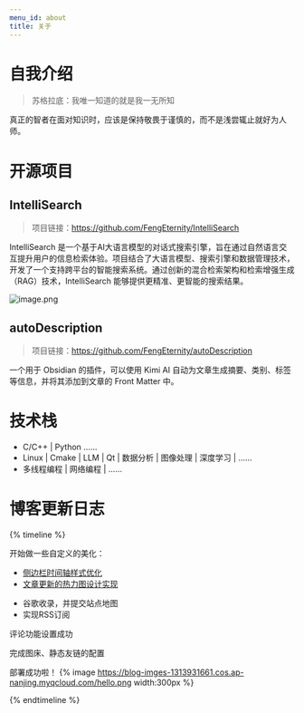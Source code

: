 ```yaml
---
menu_id: about
title: 关于
---
```

# 自我介绍

> 苏格拉底：我唯一知道的就是我一无所知

真正的智者在面对知识时，应该是保持敬畏于谨慎的，而不是浅尝辄止就好为人师。

# 开源项目

## IntelliSearch

> 项目链接：https://github.com/FengEternity/IntelliSearch

IntelliSearch 是一个基于AI大语言模型的对话式搜索引擎，旨在通过自然语言交互提升用户的信息检索体验。项目结合了大语言模型、搜索引擎和数据管理技术，开发了一个支持跨平台的智能搜索系统。通过创新的混合检索架构和检索增强生成（RAG）技术，IntelliSearch 能够提供更精准、更智能的搜索结果。

![image.png](https://blog-image-0407-1313931661.cos.ap-nanjing.myqcloud.com/20250411235533355.png?imageSlim)

## autoDescription

> 项目链接：https://github.com/FengEternity/autoDescription

一个用于 Obsidian 的插件，可以使用 Kimi AI 自动为文章生成摘要、类别、标签等信息，并将其添加到文章的 Front Matter 中。

# 技术栈

* C/C++ | Python ……
* Linux | Cmake | LLM | Qt | 数据分析 | 图像处理 | 深度学习 | ……
* 多线程编程 | 网络编程 | ……


# 博客更新日志

{% timeline %}

<!-- node 2025 年 4 月 13 日 -->
开始做一些自定义的美化：
* [侧边栏时间轴样式优化](https://www.montylee.cn/2025/04/11/Hexo-stellar%E4%B8%BB%E9%A2%98%E4%BE%A7%E8%BE%B9%E6%A0%8F%E6%97%B6%E9%97%B4%E8%BD%B4%E6%A0%B7%E5%BC%8F%E4%BC%98%E5%8C%96/)
* [文章更新的热力图设计实现](https://www.montylee.cn/2025/04/12/Hexo-stellar%E5%8D%9A%E5%AE%A2%E7%83%AD%E5%8A%9B%E5%9B%BE%E8%AE%BE%E8%AE%A1%E4%B8%8E%E5%AE%9E%E7%8E%B0/)


<!-- node 2025 年 4 月 9 日 -->
* 谷歌收录，并提交站点地图
* 实现RSS订阅


<!-- node 2024 年 6 月 7 日 -->
评论功能设置成功

<!-- node 2024 年 5 月 8 日 -->
完成图床、静态友链的配置

<!-- node 2024 年 5 月 7 日 -->
部署成功啦！
{% image https://blog-imges-1313931661.cos.ap-nanjing.myqcloud.com/hello.png width:300px %}

{% endtimeline %}